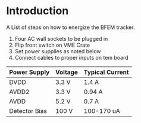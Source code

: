 # Introduction #

A List of steps on how to energize the BFEM tracker.


  1. Four AC wall sockets to be plugged in
  1. Flip front switch on VME Crate
  1. Set power supplies as noted below
  1. Connect cables to proper inputs on tem board

|Power Supply|Voltage|Typical Current|
|:-----------|:------|:--------------|
|DVDD|3.3 V|1.4 A|
|AVDD2|3.3 V|0.94 A|
|AVDD|5.2 V|0.7 A|
|Detector Bias|100 V|100-170 uA|